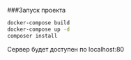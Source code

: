 ###Запуск проекта

````bash script
docker-compose build 
docker-compose up -d
сomposer install
````
 Сервер будет доступен по localhost:80
